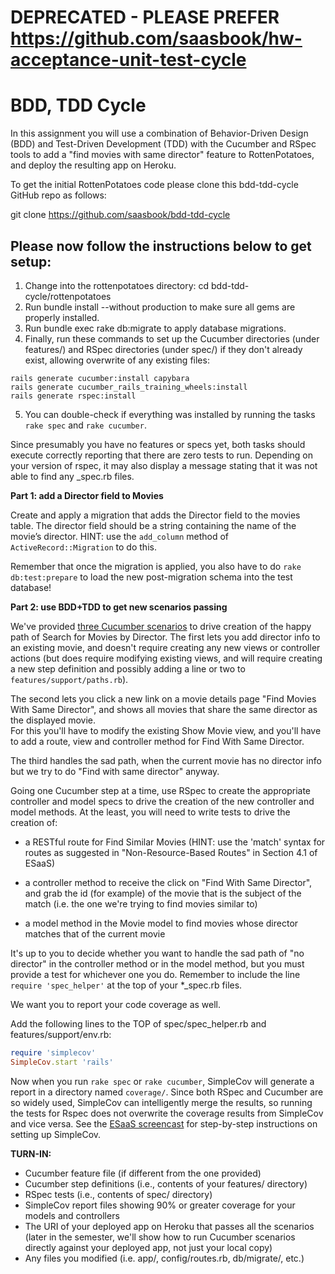 DEPRECATED - PLEASE PREFER https://github.com/saasbook/hw-acceptance-unit-test-cycle
=====

BDD, TDD Cycle
===

In this assignment you will use a combination of Behavior-Driven Design (BDD) and Test-Driven Development (TDD) with the Cucumber and RSpec tools to add a "find movies with same director" feature to RottenPotatoes, and deploy the resulting app on Heroku.

To get the initial RottenPotatoes code please clone this bdd-tdd-cycle GitHub repo as follows:

git clone https://github.com/saasbook/bdd-tdd-cycle

Please now follow the instructions below to get setup:
----

1) Change into the rottenpotatoes directory: cd bdd-tdd-cycle/rottenpotatoes  
2) Run bundle install --without production to make sure all gems are properly installed.  
3) Run bundle exec rake db:migrate to apply database migrations.  
4) Finally, run these commands to set up the Cucumber directories (under features/) and RSpec directories (under spec/) if they don't already exist, allowing overwrite of any existing files:

```shell
rails generate cucumber:install capybara
rails generate cucumber_rails_training_wheels:install
rails generate rspec:install
```
5) You can double-check if everything was installed by running the tasks `rake spec` and `rake cucumber`.  

Since presumably you have no features or specs yet, both tasks should execute correctly reporting that there are zero tests to run. Depending on your version of rspec, it may also display a message stating that it was not able to find any _spec.rb files.

**Part 1: add a Director field to Movies**

Create and apply a migration that adds the Director field to the movies table. 
The director field should be a string containing the name of the movie’s director. 
HINT: use the `add_column` method of `ActiveRecord::Migration` to do this.  

Remember that once the migration is applied, you also have to do `rake db:test:prepare` 
to load the new post-migration schema into the test database!

**Part 2: use BDD+TDD to get new scenarios passing**

We've provided [three Cucumber scenarios](https://gist.github.com/armandofox/26acabd340e756439592aabb326326bc) to 
drive creation of the happy path of Search for Movies by Director.
The first lets you add director info to an existing movie, 
and doesn't require creating any new views or controller actions 
(but does require modifying existing views, and will require creating a new step definition and possibly adding a line
or two to `features/support/paths.rb`).

The second lets you click a new link on a movie details page "Find Movies With Same Director", 
and shows all movies that share the same director as the displayed movie.  
For this you'll have to modify the existing Show Movie view, and you'll have to add a route, 
view and controller method for Find With Same Director.  

The third handles the sad path, when the current movie has no director info but we try 
to do "Find with same director" anyway.

Going one Cucumber step at a time, use RSpec to create the appropriate
controller and model specs to drive the creation of the new controller
and model methods.  At the least, you will need to write tests to drive
the creation of: 

+ a RESTful route for Find Similar Movies 
(HINT: use the 'match' syntax for routes as suggested in "Non-Resource-Based Routes" 
in Section 4.1 of ESaaS) 

+ a controller method to receive the click
on "Find With Same Director", and grab the id (for example) of the movie
that is the subject of the match (i.e. the one we're trying to find
movies similar to) 

+ a model method in the Movie model to find movies
whose director matches that of the current movie 

It's up to you to
decide whether you want to handle the sad path of "no director" in the
controller method or in the model method, but you must provide a test
for whichever one you do. Remember to include the line 
`require 'spec_helper'` at the top of your *_spec.rb files.

We want you to report your code coverage as well.

Add the following lines to
the TOP of spec/spec_helper.rb and features/support/env.rb:

```ruby
require 'simplecov'
SimpleCov.start 'rails'
```

Now when you run `rake spec` or `rake cucumber`, SimpleCov will generate a report in a directory named
`coverage/`. Since both RSpec and Cucumber are so widely used, SimpleCov
can intelligently merge the results, so running the tests for Rspec does
not overwrite the coverage results from SimpleCov and vice versa. See
the [ESaaS screencast](https://www.youtube.com/watch?v=bT8zRRRmbUs) for step-by-step instructions on setting up SimpleCov.

**TURN-IN:**

+ Cucumber feature file (if different from the one provided) 
+ Cucumber step definitions (i.e., contents of your features/ directory)
+ RSpec tests (i.e., contents of spec/ directory) 
+ SimpleCov report files showing 90% or greater coverage for your models and controllers
+ The URI of your deployed app on Heroku that passes all the scenarios (later in the semester, 
we'll show how to run Cucumber scenarios directly against your deployed app, not just your local copy)
+ Any files you modified (i.e. app/, config/routes.rb, db/migrate/, etc.)
